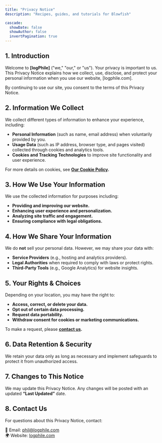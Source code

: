 ```yaml
---
title: "Privacy Notice"
description: "Recipes, guides, and tutorials for Blowfish"

cascade:
  showDate: false
  showAuthor: false
  invertPagination: true
---
```


## 1. Introduction
Welcome to **[logPhile]** ("we," "our," or "us"). Your privacy is important to us. This Privacy Notice explains how we collect, use, disclose, and protect your personal information when you use our website, [logphile.com].

By continuing to use our site, you consent to the terms of this Privacy Notice.

## 2. Information We Collect
We collect different types of information to enhance your experience, including:

- **Personal Information** (such as name, email address) when voluntarily provided by you.
- **Usage Data** (such as IP address, browser type, and pages visited) collected through cookies and analytics tools.
- **Cookies and Tracking Technologies** to improve site functionality and user experience.

For more details on cookies, see **[Our Cookie Policy](/cookie-policy).**

## 3. How We Use Your Information
We use the collected information for purposes including:

-  **Providing and improving our website.**
-  **Enhancing user experience and personalization.**
-  **Analyzing site traffic and engagement.**
-  **Ensuring compliance with legal obligations.**

## 4. How We Share Your Information
We do **not** sell your personal data. However, we may share your data with:

- **Service Providers** (e.g., hosting and analytics providers).
- **Legal Authorities** when required to comply with laws or protect rights.
- **Third-Party Tools** (e.g., Google Analytics) for website insights.

## 5. Your Rights & Choices
Depending on your location, you may have the right to:

- **Access, correct, or delete your data.**
- **Opt out of certain data processing.**
- **Request data portability.**
- **Withdraw consent for cookies or marketing communications.**

To make a request, please **[contact us](/contact).**

## 6. Data Retention & Security
We retain your data only as long as necessary and implement safeguards to protect it from unauthorized access.

## 7. Changes to This Notice
We may update this Privacy Notice. Any changes will be posted with an updated **“Last Updated”** date.

## 8. Contact Us
For questions about this Privacy Notice, contact:

<div class="privacy-contact">
📩 Email: <a href="mailto:phil@logphile.com">phil@logphile.com</a>  
<br>  
🌍 Website: <a href="https://logphile.com" target="_blank">logphile.com</a></div>
